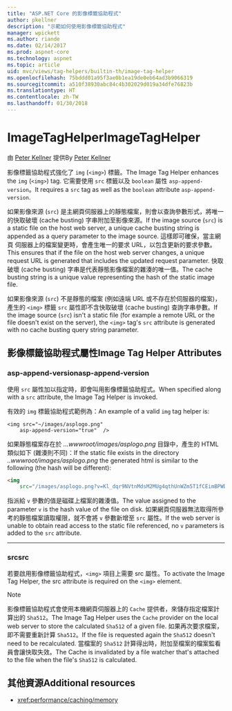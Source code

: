 ```yaml
---
title: "ASP.NET Core 的影像標籤協助程式"
author: pkellner
description: "示範如何使用影像標籤協助程式"
manager: wpickett
ms.author: riande
ms.date: 02/14/2017
ms.prod: aspnet-core
ms.technology: aspnet
ms.topic: article
uid: mvc/views/tag-helpers/builtin-th/image-tag-helper
ms.openlocfilehash: 75bddd01a95f3ae0b1ea19de0eb64ad3b9066319
ms.sourcegitcommit: a510f38930abc84c4b302029d019a34dfe76823b
ms.translationtype: HT
ms.contentlocale: zh-TW
ms.lasthandoff: 01/30/2018
---
```

# <a name="imagetaghelper"></a><span data-ttu-id="9ea75-103">ImageTagHelper</span><span class="sxs-lookup"><span data-stu-id="9ea75-103">ImageTagHelper</span></span>

<span data-ttu-id="9ea75-104">由 [Peter Kellner](http://peterkellner.net) 提供</span><span class="sxs-lookup"><span data-stu-id="9ea75-104">By [Peter Kellner](http://peterkellner.net)</span></span> 

<span data-ttu-id="9ea75-105">影像標籤協助程式強化了 `img` (`<img>`) 標籤。</span><span class="sxs-lookup"><span data-stu-id="9ea75-105">The Image Tag Helper enhances the `img` (`<img>`) tag.</span></span> <span data-ttu-id="9ea75-106">它需要使用 `src` 標籤以及 `boolean` 屬性 `asp-append-version`。</span><span class="sxs-lookup"><span data-stu-id="9ea75-106">It requires a `src` tag as well as the `boolean` attribute `asp-append-version`.</span></span>

<span data-ttu-id="9ea75-107">如果影像來源 (`src`) 是主網頁伺服器上的靜態檔案，則會以查詢參數形式，將唯一的快取破壞 (cache busting) 字串附加至影像來源。</span><span class="sxs-lookup"><span data-stu-id="9ea75-107">If the image source (`src`) is a static file on the host web server, a unique cache busting string is appended as a query parameter to the image source.</span></span> <span data-ttu-id="9ea75-108">這樣即可確保，當主網頁 伺服器上的檔案變更時，會產生唯一的要求 URL，以包含更新的要求參數。</span><span class="sxs-lookup"><span data-stu-id="9ea75-108">This ensures that if the file on the host web server changes, a unique request URL is generated that includes the updated request parameter.</span></span> <span data-ttu-id="9ea75-109">快取破壞 (cache busting) 字串是代表靜態影像檔案的雜湊的唯一值。</span><span class="sxs-lookup"><span data-stu-id="9ea75-109">The cache busting string is a unique value representing the hash of the static image file.</span></span>

<span data-ttu-id="9ea75-110">如果影像來源 (`src`) 不是靜態的檔案 (例如遠端 URL 或不存在於伺服器的檔案)，產生的 `<img>` 標籤 `src` 屬性即不含快取破壞 (cache busting) 查詢字串參數。</span><span class="sxs-lookup"><span data-stu-id="9ea75-110">If the image source (`src`) isn't a static file (for example a remote URL or the file doesn't exist on the server), the `<img>` tag's `src` attribute is generated with no cache busting query string parameter.</span></span>

## <a name="image-tag-helper-attributes"></a><span data-ttu-id="9ea75-111">影像標籤協助程式屬性</span><span class="sxs-lookup"><span data-stu-id="9ea75-111">Image Tag Helper Attributes</span></span>


### <a name="asp-append-version"></a><span data-ttu-id="9ea75-112">asp-append-version</span><span class="sxs-lookup"><span data-stu-id="9ea75-112">asp-append-version</span></span>

<span data-ttu-id="9ea75-113">使用 `src` 屬性加以指定時，即會叫用影像標籤協助程式。</span><span class="sxs-lookup"><span data-stu-id="9ea75-113">When specified along with a `src` attribute, the Image Tag Helper is invoked.</span></span>

<span data-ttu-id="9ea75-114">有效的 `img` 標籤協助程式範例為：</span><span class="sxs-lookup"><span data-stu-id="9ea75-114">An example of a valid `img` tag helper is:</span></span>

```cshtml
<img src="~/images/asplogo.png" 
    asp-append-version="true"  />
```

<span data-ttu-id="9ea75-115">如果靜態檔案存在於 *...wwwroot/images/asplogo.png* 目錄中，產生的 HTML 類似如下 (雜湊則不同)：</span><span class="sxs-lookup"><span data-stu-id="9ea75-115">If the static file exists in the directory *..wwwroot/images/asplogo.png* the generated html is similar to the following (the hash will be different):</span></span>

```html
<img 
    src="/images/asplogo.png?v=Kl_dqr9NVtnMdsM2MUg4qthUnWZm5T1fCEimBPWDNgM"/>
```

<span data-ttu-id="9ea75-116">指派給 `v` 參數的值是磁碟上檔案的雜湊值。</span><span class="sxs-lookup"><span data-stu-id="9ea75-116">The value assigned to the parameter `v` is the hash value of the file on disk.</span></span> <span data-ttu-id="9ea75-117">如果網頁伺服器無法取得所參考的靜態檔案讀取權限，就不會將 `v` 參數新增至 `src` 屬性。</span><span class="sxs-lookup"><span data-stu-id="9ea75-117">If the web server is unable to obtain read access to the static file referenced,  no `v` parameters is added to the `src` attribute.</span></span>

- - -

### <a name="src"></a><span data-ttu-id="9ea75-118">src</span><span class="sxs-lookup"><span data-stu-id="9ea75-118">src</span></span>

<span data-ttu-id="9ea75-119">若要啟用影像標籤協助程式，`<img>` 項目上需要 src 屬性。</span><span class="sxs-lookup"><span data-stu-id="9ea75-119">To activate the Image Tag Helper, the src attribute is required on the `<img>` element.</span></span> 

> [!NOTE]
> <span data-ttu-id="9ea75-120">影像標籤協助程式會使用本機網頁伺服器上的 `Cache` 提供者，來儲存指定檔案計算出的 `Sha512`。</span><span class="sxs-lookup"><span data-stu-id="9ea75-120">The Image Tag Helper uses the `Cache` provider on the local web server to store the calculated `Sha512` of a given file.</span></span> <span data-ttu-id="9ea75-121">如果再次要求檔案，即不需要重新計算 `Sha512`。</span><span class="sxs-lookup"><span data-stu-id="9ea75-121">If the file is requested again the `Sha512` doesn't need to be recalculated.</span></span> <span data-ttu-id="9ea75-122">當檔案的 `Sha512` 計算得出時，附加至檔案的檔案監看員會讓快取失效。</span><span class="sxs-lookup"><span data-stu-id="9ea75-122">The Cache is invalidated by a file watcher that's attached to the file when the file's `Sha512` is calculated.</span></span>

## <a name="additional-resources"></a><span data-ttu-id="9ea75-123">其他資源</span><span class="sxs-lookup"><span data-stu-id="9ea75-123">Additional resources</span></span>

* <xref:performance/caching/memory>
